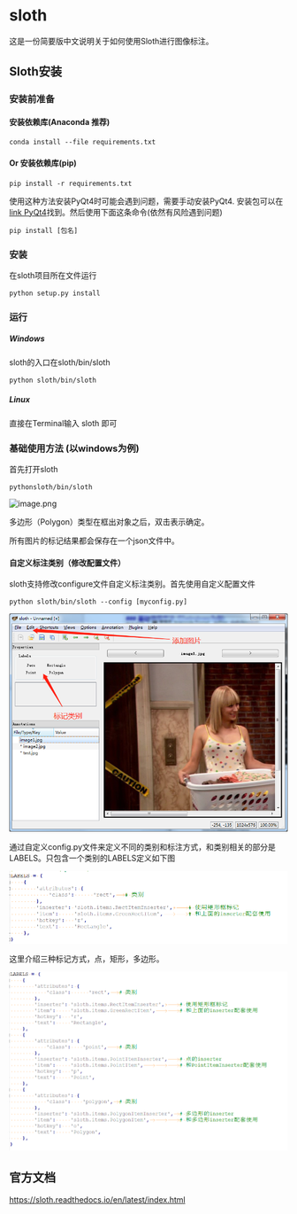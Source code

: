 sloth
=====

这是一份简要版中文说明关于如何使用Sloth进行图像标注。 

## Sloth安装

### 安装前准备
#### 安装依赖库(Anaconda 推荐)
    conda install --file requirements.txt
    
#### Or 安装依赖库(pip)
    pip install -r requirements.txt
使用这种方法安装PyQt4时可能会遇到问题，需要手动安装PyQt4. 安装包可以在[link PyQt4](https://www.lfd.uci.edu/~gohlke/pythonlibs/#pyqt4)找到。然后使用下面这条命令(依然有风险遇到问题)  
  
    pip install [包名]
    
### 安装
在sloth项目所在文件运行
  
    python setup.py install    

### 运行

##### Windows
sloth的入口在sloth/bin/sloth  

    python sloth/bin/sloth 

##### Linux
直接在Terminal输入 sloth 即可

### 基础使用方法 (以windows为例)
首先打开sloth
    
    pythonsloth/bin/sloth

![image.png](attachment:image.png)

多边形（Polygon）类型在框出对象之后，双击表示确定。

所有图片的标记结果都会保存在一个json文件中。

#### 自定义标注类别（修改配置文件）
sloth支持修改configure文件自定义标注类别。首先使用自定义配置文件

    python sloth/bin/sloth --config [myconfig.py]
    
![image.png](./assets/screen.png)

通过自定义config.py文件来定义不同的类别和标注方式，和类别相关的部分是LABELS。只包含一个类别的LABELS定义如下图

![image1.png](./assets/single_Label.png)

这里介绍三种标记方式，点，矩形，多边形。  
  
![image.png](./assets/3_labels.png)

## 官方文档
https://sloth.readthedocs.io/en/latest/index.html


